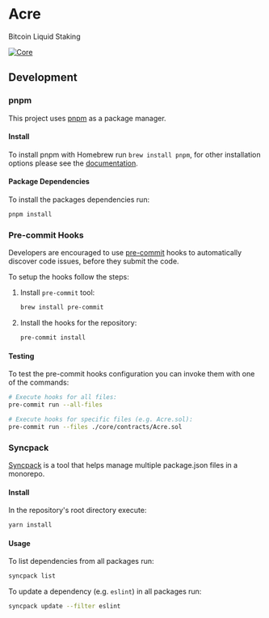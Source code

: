 # Acre

Bitcoin Liquid Staking

[![Core](https://github.com/thesis/acre/actions/workflows/core.yaml/badge.svg?branch=main&event=push)](https://github.com/thesis/acre/actions/workflows/core.yaml)

## Development

### pnpm

This project uses [pnpm](https://pnpm.io/) as a package manager.

#### Install

To install pnpm with Homebrew run `brew install pnpm`, for other installation options
please see the [documentation](https://pnpm.io/installation).

#### Package Dependencies

To install the packages dependencies run:
```sh
pnpm install
```

### Pre-commit Hooks

Developers are encouraged to use [pre-commit](https://pre-commit.com/) hooks to
automatically discover code issues, before they submit the code.

To setup the hooks follow the steps:

1. Install `pre-commit` tool:
    ```sh
    brew install pre-commit
    ```

2. Install the hooks for the repository:
    ```sh
    pre-commit install
    ```

#### Testing

To test the pre-commit hooks configuration you can invoke them with one of the
commands:
```sh
# Execute hooks for all files:
pre-commit run --all-files

# Execute hooks for specific files (e.g. Acre.sol):
pre-commit run --files ./core/contracts/Acre.sol
```

### Syncpack

[Syncpack](https://jamiemason.github.io/syncpack/) is a tool that helps manage
multiple package.json files in a monorepo.

#### Install

In the repository's root directory execute:

```sh
yarn install
```

#### Usage

To list dependencies from all packages run:
```sh
syncpack list
``` 

To update a dependency (e.g. `eslint`) in all packages run:
```sh
syncpack update --filter eslint
```
